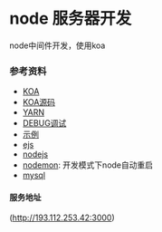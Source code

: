 # node 服务器开发
node中间件开发，使用koa

### 参考资料 
* [KOA](https://koa.bootcss.com/)  
* [KOA源码](https://github.com/koajs/koa)  
* [YARN](https://yarn.bootcss.com/docs/usage/)  
* [DEBUG调试](https://github.com/visionmedia/debug)
* [示例](https://github.com/koajs/examples)  
* [ejs](https://ejs.bootcss.com/)  
* [nodejs](http://nodejs.cn/api/)  
* [nodemon](https://nodemon.io/): 开发模式下node自动重启  
* [mysql](https://github.com/mysqljs/mysql)

#### 服务地址  
(http://193.112.253.42:3000)
